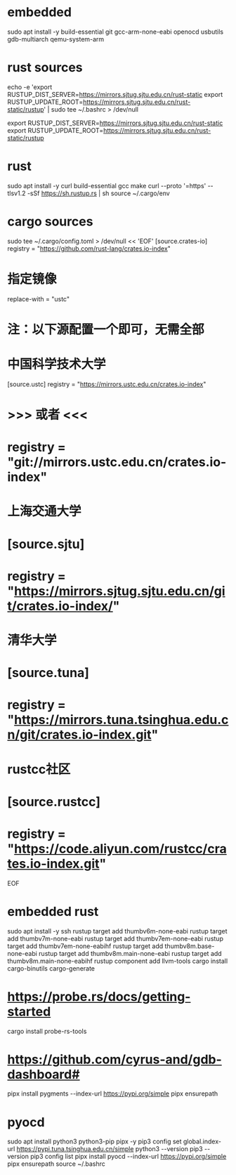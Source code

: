 # embedded
sudo apt install -y build-essential git gcc-arm-none-eabi openocd usbutils gdb-multiarch qemu-system-arm 

# rust sources
echo -e 'export RUSTUP_DIST_SERVER=https://mirrors.sjtug.sjtu.edu.cn/rust-static
export RUSTUP_UPDATE_ROOT=https://mirrors.sjtug.sjtu.edu.cn/rust-static/rustup' | sudo tee ~/.bashrc > /dev/null

export RUSTUP_DIST_SERVER=https://mirrors.sjtug.sjtu.edu.cn/rust-static
export RUSTUP_UPDATE_ROOT=https://mirrors.sjtug.sjtu.edu.cn/rust-static/rustup


# rust
sudo apt install -y curl build-essential gcc make
curl --proto '=https' --tlsv1.2 -sSf https://sh.rustup.rs | sh
source ~/.cargo/env

# cargo sources
sudo tee ~/.cargo/config.toml  > /dev/null << 'EOF'
[source.crates-io]
registry = "https://github.com/rust-lang/crates.io-index"
# 指定镜像
replace-with = "ustc"
# 注：以下源配置一个即可，无需全部
# 中国科学技术大学
[source.ustc]
registry = "https://mirrors.ustc.edu.cn/crates.io-index"
# >>> 或者 <<<
# registry = "git://mirrors.ustc.edu.cn/crates.io-index"
# 上海交通大学
# [source.sjtu]
# registry = "https://mirrors.sjtug.sjtu.edu.cn/git/crates.io-index/"
# 清华大学
# [source.tuna]
# registry = "https://mirrors.tuna.tsinghua.edu.cn/git/crates.io-index.git"
# rustcc社区
# [source.rustcc]
# registry = "https://code.aliyun.com/rustcc/crates.io-index.git"
EOF

# embedded rust
sudo apt install -y ssh
rustup target add thumbv6m-none-eabi
rustup target add thumbv7m-none-eabi
rustup target add thumbv7em-none-eabi
rustup target add thumbv7em-none-eabihf
rustup target add thumbv8m.base-none-eabi
rustup target add thumbv8m.main-none-eabi
rustup target add thumbv8m.main-none-eabihf
rustup component add llvm-tools
cargo install cargo-binutils cargo-generate

# https://probe.rs/docs/getting-started
cargo install probe-rs-tools

# https://github.com/cyrus-and/gdb-dashboard#
pipx install pygments --index-url https://pypi.org/simple
pipx ensurepath

# pyocd
sudo apt install python3 python3-pip pipx -y
pip3 config set global.index-url https://pypi.tuna.tsinghua.edu.cn/simple
python3 --version
pip3 --version
pip3 config list
pipx install pyocd --index-url https://pypi.org/simple
pipx ensurepath
source ~/.bashrc



